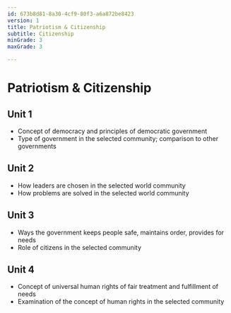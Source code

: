 ```yaml
---
id: 673b8d81-8a30-4cf9-80f3-a6a872be8423
version: 1
title: Patriotism & Citizenship
subtitle: Citizenship
minGrade: 3
maxGrade: 3

---
```

# Patriotism & Citizenship


## Unit 1
* Concept of democracy and principles of democratic government
* Type of government in the selected community; comparison to other governments

## Unit 2
* How leaders are chosen in the selected world community
* How problems are solved in the selected world community

## Unit 3
* Ways the government keeps people safe, maintains order, provides for needs
* Role of citizens in the selected community

## Unit 4
* Concept of universal human rights of fair treatment and fulfillment of needs
* Examination of the concept of human rights in the selected community